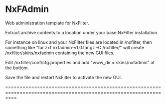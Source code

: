 NxFAdmin
========

Web administration template for NxFilter.

Extract archive contents to a location under your base NxFilter installation.  

For instance on linux and your NxFilter files are located in /nxfilter, then something like "tar zxf nxfadmin-v1.0.tar.gz -C /nxfilter/" will create /nxfilter/skins/nxfadmin containing the new GUI files.  

Edit /nxfilter/conf/cfg.properties and add "www_dir = skins/nxfadmin" at the bottom.  

Save the file and restart NxFilter to activate the new GUI.  

================================================================================================================

